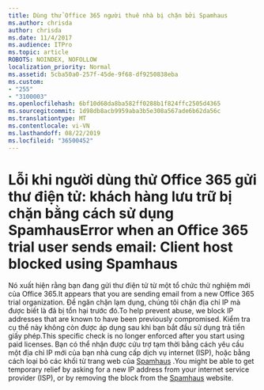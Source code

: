 ```yaml
---
title: Dùng thử Office 365 người thuê nhà bị chặn bởi Spamhaus
ms.author: chrisda
author: chrisda
ms.date: 11/4/2017
ms.audience: ITPro
ms.topic: article
ROBOTS: NOINDEX, NOFOLLOW
localization_priority: Normal
ms.assetid: 5cba50a0-257f-45de-9f68-df9250838eba
ms.custom:
- "255"
- "3100003"
ms.openlocfilehash: 6bf10d68da8ba582ff0288b1f824ffc2505d4365
ms.sourcegitcommit: 1d98db8acb9959aba3b5e308a567ade6b62da56c
ms.translationtype: MT
ms.contentlocale: vi-VN
ms.lasthandoff: 08/22/2019
ms.locfileid: "36500452"
---
```

# <a name="error-when-an-office-365-trial-user-sends-email-client-host-blocked-using-spamhaus"></a><span data-ttu-id="73745-102">Lỗi khi người dùng thử Office 365 gửi thư điện tử: khách hàng lưu trữ bị chặn bằng cách sử dụng Spamhaus</span><span class="sxs-lookup"><span data-stu-id="73745-102">Error when an Office 365 trial user sends email: Client host blocked using Spamhaus</span></span>

<span data-ttu-id="73745-103">Nó xuất hiện rằng bạn đang gửi thư điện tử từ một tổ chức thử nghiệm mới của Office 365.</span><span class="sxs-lookup"><span data-stu-id="73745-103">It appears that you are sending email from a new Office 365 trial organization.</span></span> <span data-ttu-id="73745-104">Để ngăn chặn lạm dụng, chúng tôi chặn địa chỉ IP mà được biết là đã bị tổn hại trước đó.</span><span class="sxs-lookup"><span data-stu-id="73745-104">To help prevent abuse, we block IP addresses that are known to have been previously compromised.</span></span> <span data-ttu-id="73745-105">Kiểm tra cụ thể này không còn được áp dụng sau khi bạn bắt đầu sử dụng trả tiền giấy phép.</span><span class="sxs-lookup"><span data-stu-id="73745-105">This specific check is no longer enforced after you start using paid licenses.</span></span> <span data-ttu-id="73745-106">Bạn có thể nhận được cứu trợ tạm thời bằng cách yêu cầu một địa chỉ IP mới của bạn nhà cung cấp dịch vụ internet (ISP), hoặc bằng cách loại bỏ các khối từ trang web của [Spamhaus](https://go.microsoft.com/fwlink/p/?linkid=123245) .</span><span class="sxs-lookup"><span data-stu-id="73745-106">You might be able to get temporary relief by asking for a new IP address from your internet service provider (ISP), or by removing the block from the [Spamhaus](https://go.microsoft.com/fwlink/p/?linkid=123245) website.</span></span>
